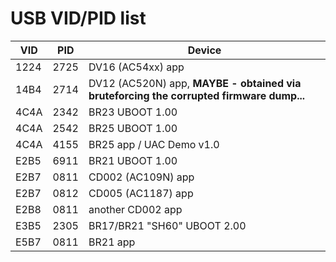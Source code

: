 # USB VID/PID list

| VID  | PID  | Device                                 |
|------|------|----------------------------------------|
| 1224 | 2725 | DV16 (AC54xx) app                      |
| 14B4 | 2714 | DV12 (AC520N) app, **MAYBE - obtained via bruteforcing the corrupted firmware dump...** |
| 4C4A | 2342 | BR23 UBOOT 1.00                        |
| 4C4A | 2542 | BR25 UBOOT 1.00                        |
| 4C4A | 4155 | BR25 app / UAC Demo v1.0               |
| E2B5 | 6911 | BR21 UBOOT 1.00                        |
| E2B7 | 0811 | CD002 (AC109N) app                     |
| E2B7 | 0812 | CD005 (AC1187) app                     |
| E2B8 | 0811 | another CD002 app                      |
| E3B5 | 2305 | BR17/BR21 "SH60" UBOOT 2.00            |
| E5B7 | 0811 | BR21 app                               |
